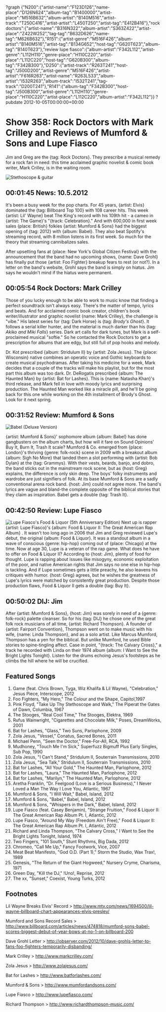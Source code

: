 ?graph {"N200":{"artist-name":"F123D126","name-place":"D126N624","album-tag":"B1400000","artist-place":"M516B632","album-artist":"B140M516","artist-track":"T250C416","artist-artist":"L450T250","artist-tag":"E412B416"},"rock doctors":{"artist-name":"B316N322","album-artist":"S363Z422","artist-place":"Z422W252","tag-tag":"B632D626","name-tag":"M626B632"},"R151":{"artist-genre":"M516F426","album-artist":"B140M516","artist-tag":"B134G652","host-tag":"G620T623","album-tag":"B140T623"},"review lupe fiasco":{"album-artist":"F342L112","artist-genre":"L112H110","genre-place":"H110C220","artist-place":"L112C220","host-tag":"G620B300","album-tag":"F342B300"},"D250":{"artist-track":"R263T241","host-tag":"J500D200","artist-genre":"M516F426","artist-artist":"F616R263","artist-name":"R263L533","album-artist":"I532R263","album-track":"I532T241","tag-track":"D200T241"},"R141":{"album-tag":"F342B300","host-tag":"J500B300","artist-genre":"L112H110","genre-place":"H110C220","artist-place":"L112C220","album-artist":"F342L112"}}
?pubdate 2012-10-05T00:00:00+00:00

# Show 358: Rock Doctors with Mark Crilley and Reviews of Mumford & Sons and Lupe Fiasco
Jim and Greg are the {tag: Rock Doctors}. They prescribe a musical remedy for a rock fan in need: this time acclaimed graphic novelist & comic book writer, Mark Crilley, is in the waiting room.

![Stethoscope & guitar](http://static.soundopinions.org/images/rockdocs/stethoscopeguitar.jpg)

## 00:01:45 News: 10.5.2012
It's been a busy week for the pop charts. For 45 years, {artist: Elvis} dominated the {tag: Billboard Top 100} with 108 career hits. This week {artist: Lil' Wayne} beat The King's record with his 109th hit - a cameo in {artist: The Game}'s "{track: Celebration}." And with 600,000 in first week sales {place: British} folkies {artist: Mumford & Sons} had the biggest opening of {tag: 2012} with {album: Babel}. They also beat Spotify's streaming record, with 8 million listens in its first week. So much for the theory that streaming cannibalizes sales.

After upsetting fans at {place: New York's Global Citizen Festival} with the announcement that the band had no upcoming shows, {name: Dave Grohl} has finally put those {artist: Foo Fighter} breakup fears to rest (or not?). In a letter on the band's website, Grohl says the band is simply on hiatus. Jim says he wouldn't mind if the hiatus were permanent.

## 00:05:54 Rock Doctors: Mark Crilley
Those of you lucky enough to be able to work to music know that finding a perfect soundtrack isn't always easy. There's the matter of tempo, lyrics and beats. And for acclaimed comic book creator, children's book writer/illustrator and graphic novelist {name: Mark Crilley}, the challenge is "vibe." His latest series for {tag: Dark Horse} is {tag: *Brody's Ghost*}. It follows a serial killer hunter, and the material is much darker than his {tag: *Akiko and Miki Falls*} series. Dark art calls for dark tunes, but Mark is a self-proclaimed musical "softie." So he contacted the Rock Doctors to get a prescription for albums that are edgy, but still full of pop hooks and melody.

Dr. Kot prescribed {album: Stridulum II} by {artist: Zola Jesus}. The {place: Wisconsin} native combines an operatic voice and Gothic keyboards to create musical psychodramas. After taking his medicine for a week, Mark decides that a couple of the tracks will make his playlist, but for the most part this album was too dark. Dr. DeRogatis prescribed {album: The Haunted Man} by {artist: Bat for Lashes}. This is {name: Natasha Khan}'s third release, and Mark fell in love with moody lyrics and surprising production. The Haunted Man worked like a miracle pill, and he'll be going back for this one while working on the 4th installment of Brody's Ghost. Look for it next spring.

## 00:31:52 Review: Mumford & Sons
![Babel (Deluxe Version)](http://is2.mzstatic.com/image/thumb/Music4/v4/5b/4a/76/5b4a7679-f1f9-bb31-3d69-641766c83cd6/source/600x600bb.jpg "307699986/561523466")

{artist: Mumford & Sons}' sophomore album {album: Babel} has done gangbusters on the album charts, but how will it fare on Sound Opinions' Buy It, Burn It, Trash It scale? Mumford & Co. emerged from {place: London}'s thriving {genre: folk-rock} scene in 2009 with a breakout album {album: Sigh No More} that landed them a slot performing with {artist: Bob Dylan} at the {tag: Grammys}. With their vests, beards, banjo, and dobro, the band sticks out in the mainstream rock scene, but as {host: Greg} explains, the difference is only skin deep. The boys' folky instruments and wardrobe are just signifiers of folk. At its base Mumford & Sons are a sadly conventional arena rock band. {host: Jim} could not agree more. The band's lyrics are vague and bland-the complete opposite of the biblical stories that they claim as inspiration. Babel gets a double {tag: Trash It}.

## 00:42:50 Review: Lupe Fiasco
![Lupe Fiasco's Food & Liquor (5th Anniversary Edition)](http://hypetrak.com/images/2011/09/lupe-fiasco-food-liquor.jpg "2851441/463223395")
Next up is rapper {artist: Lupe Fiasco}'s {album: Food & Liquor II: The Great American Rap Album} . It wasn't too long ago in 2006 that Jim and Greg reviewed Lupe's debut, the original {album: Food & Liquor}.
 It was a standout album in a wave of conscious {genre: hip-hop} coming out of {place: Chicago} at the time. Now at age 30, Lupe is a veteran of the rap game. What does he have to offer on Food & Liquor II? According to {host: Jim}, plenty of food for thought. Lupe is rapping about issues like misogyny, economic exploitation of the poor, and native American rights that Jim says no one else in hip-hop is tackling. And if Lupe sometimes gets a little preachy, he also leavens his critiques with humor. {host: Greg} agrees, but he wishes the greatness of Lupe's lyrics were matched by consistently great production. Despite those production flaws, Food & Liquor II gets a double {tag: Buy It}.

## 00:50:02 DIJ: Jim
After {artist: Mumford & Sons}, {host: Jim} was sorely in need of a {genre: folk-rock} palette cleanser. So for his {tag: DIJ} he chose one of the great folk rock musicians of all time, {artist: Richard Thompson}. A founder of {artist: Fairport Convention}, Thompson went on to make music with his wife, {name: Linda Thompson}, and as a solo artist. Like Marcus Mumford, Thompson has a yen for the biblical. But unlike Mumford, he used Bible stories to spine-tingling affect. Case in point, "{track: The Calvary Cross}," a track he recorded with Linda on their 1974 album {album: I Want to See the Bright Lights Tonight}. Listen for the drums echoing Jesus's footsteps as he climbs the hill where he will be crucified.


## Featured Songs
1. Game (feat. Chris Brown, Tyga, Wiz Khalifa & Lil Wayne), "Celebration," Jesus Piece, Interscope, 2012
2. Foo Fighters, "My Hero," The Colour and the Shape, Capitol,1997
3. Pink Floyd, "Take Up Thy Stethoscope and Walk," The Piperat the Gates of Dawn, Columbia, 1967
4. The Stooges, "Real Cool Time," The Stooges, Elektra, 1969
5. Rufus Wainwright, "Cigarettes and Chocolate Milk," Poses, DreamWorks, 2001
6. Bat for Lashes, "Glass," Two Suns, Parlophone, 2009
7. Zola Jesus, "Vessel," Conatus, Sacred Bones, 2011
8. Michael Penn, "Seen the Doctor," Free-For-All, RCA, 1992
9. Mudhoney, "Touch Me I'm Sick," Superfuzz Bigmuff Plus Early Singles, Sub Pop, 1990
10. Zola Jesus, "I Can't Stand," Stridulum II, Souterrain Transmissions, 2010
11. Zola Jesus, "Sea Talk," Stridulum II, Souterrain Transmissions, 2010
12. Bat for Lashes, "All Your Gold," The Haunted Man, Parlophone, 2012
13. Bat for Lashes, "Laura," The Haunted Man, Parlophone, 2012
14. Bat for Lashes, "Marilyn," The Haunted Man, Parlophone, 2012
15. Aretha Franklin, "Dr. Feelgood (Love is a Serious Business)," I Never Loved a Man The Way I Love You, Atlantic, 1967
16. Mumford & Sons, "I Will Wait," Babel, Island, 2012
17. Mumford & Sons, "Babel," Babel, Island, 2012
18. Mumford & Sons, "Whispers in the Dark," Babel, Island, 2012
19. Lupe Fiasco (feat. Casey Benjamin), "Strange Fruition," Food & Liquor II: The Great American Rap Album Pt. I, Atlantic, 2012
20. Lupe Fiasco, "Around My Way (Freedom Ain't Free)," Food & Liquor II: The Great American Rap Album Pt. I, Atlantic, 2012
21. Richard and Linda Thompson, "The Calvary Cross," I Want to See the Bright Lights Tonight, Island, 1974
22. Two Fingers, "101 South," Stunt Rhythms, Big Dada, 2012
23. Chromeo, "Call Me Up," Fancy Footwork, Vice, 2007
24. Meat Beat Manifesto, "God O.D. (Part 1)," Storm the Studio, Wax Trax!, 1989
25. Genesis, "The Return of the Giant Hogweed," Nursery Cryme, Charisma, 1971
26. Green Day, "Kill the DJ," !Uno!, Reprise, 2012
27. The xx, "Sunset," Coexist, Young Turks, 2012

## Footnotes

Lil Wayne Breaks Elvis' Record > http://www.mtv.com/news/1694500/lil-wayne-billboard-chart-appearances-elvis-presley/

Mumford and Sons Record Sales > http://www.billboard.com/articles/news/474818/mumford-sons-babel-scores-biggest-debut-of-year-bows-at-no-1-on-billboard-200

Dave Grohl Letter > http://observer.com/2012/10/dave-grohls-letter-to-fans-foo-fighters-temporarily-disbanding/

Mark Crilley > http://www.markcrilley.com/

Zola Jesus > http://www.zolajesus.com/

Bat for Lashes > http://www.batforlashes.com/

Mumford & Sons > http://www.mumfordandsons.com/

Lupe Fiasco > http://www.lupefiasco.com/

Richard Thompson > http://www.richardthompson-music.com/
